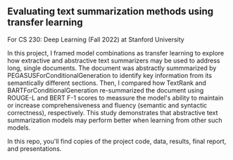 ## Evaluating text summarization methods using transfer learning
For CS 230: Deep Learning (Fall 2022) at Stanford University

In this project, I framed model combinations as transfer learning to explore how extractive and abstractive text summarizers may be used to address long, single documents. The document was abstractly summmarized by PEGASUSForConditionalGeneration to identify key information from its semantically different sections. Then, I compared how TextRank and BARTForConditionalGeneration re-summarized the document using ROUGE-L and BERT F-1 scores to meassure the model's ability to maintain or increase comprehensiveness and fluency (semantic and syntactic correctness), respectively. This study demonstrates that abstractive text summarization models may perform better when learning from other such models.

In this repo, you'll find copies of the project code, data, results, final report, and presentations.
